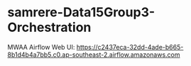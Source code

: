 # samrere-Data15Group3-Orchestration
MWAA Airflow Web UI: https://c2437eca-32dd-4ade-b665-8b1d4b4a7bb5.c0.ap-southeast-2.airflow.amazonaws.com  
